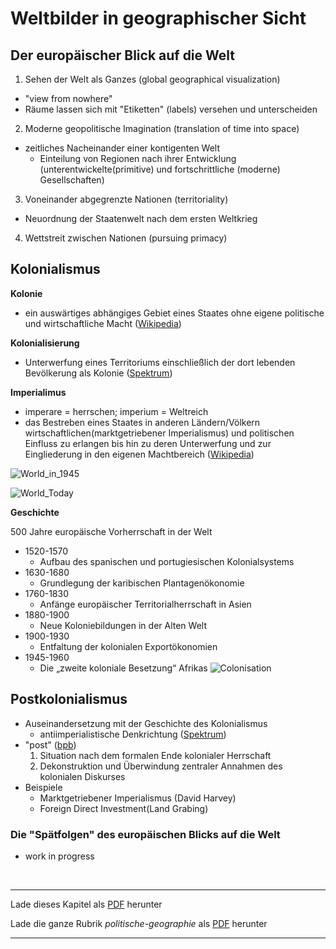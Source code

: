 # Weltbilder in geographischer Sicht

## Der europäischer Blick auf die Welt

1. Sehen der Welt als Ganzes (global geographical visualization)
  - "view from nowhere"
  - Räume lassen sich mit "Etiketten" (labels) versehen und unterscheiden
2. Moderne geopolitische Imagination (translation of time into space)
  - zeitliches Nacheinander einer kontigenten Welt
    - Einteilung von Regionen nach ihrer Entwicklung (unterentwickelte(primitive) und fortschrittliche (moderne) Gesellschaften)
3. Voneinander abgegrenzte Nationen (territoriality) 
  - Neuordnung der Staatenwelt nach dem ersten Weltkrieg
4. Wettstreit zwischen Nationen (pursuing primacy)


## Kolonialismus

**Kolonie**

- ein auswärtiges abhängiges Gebiet eines Staates ohne eigene politische und wirtschaftliche Macht ([Wikipedia](https://de.wikipedia.org/wiki/Kolonie))

**Kolonialisierung**

- Unterwerfung eines Territoriums einschließlich der dort lebenden Bevölkerung als Kolonie ([Spektrum](http://www.spektrum.de/lexikon/geographie/kolonialisierung/4237))

**Imperialimus**

- imperare = herrschen; imperium = Weltreich
- das Bestreben eines Staates in anderen Ländern/Völkern wirtschaftlichen(marktgetriebener Imperialismus) und politischen Einfluss zu erlangen bis hin zu deren Unterwerfung und zur Eingliederung in den eigenen Machtbereich ([Wikipedia](https://de.wikipedia.org/wiki/Imperialismus))

![World_in_1945](https://upload.wikimedia.org/wikipedia/commons/7/78/Decolonization_-_World_In_1945_en.svg)

![World_Today](https://upload.wikimedia.org/wikipedia/commons/0/0f/Decolonization_-_World_Today_en.svg)

**Geschichte**

500 Jahre europäische Vorherrschaft in der Welt
- 1520-1570
  - Aufbau des spanischen und portugiesischen Kolonialsystems
- 1630-1680
  - Grundlegung der karibischen Plantagenökonomie
- 1760-1830
  - Anfänge europäischer Territorialherrschaft in Asien
- 1880-1900
  - Neue Koloniebildungen in der Alten Welt
- 1900-1930
  - Entfaltung der kolonialen Exportökonomien
- 1945-1960
  - Die „zweite koloniale Besetzung“ Afrikas
![Colonisation](https://upload.wikimedia.org/wikipedia/commons/8/89/Colonisation2.gif)

## Postkolonialismus

- Auseinandersetzung mit der Geschichte des Kolonialismus
  - antiimperialistische Denkrichtung ([Spektrum](http://www.spektrum.de/lexikon/geographie/postkolonialismus/6170))
- "post" ([bpb](http://www.bpb.de/apuz/146971/kolonialismus-und-postkolonialismus?p=all))
  1. Situation nach dem formalen Ende kolonialer Herrschaft 
  2. Dekonstruktion und Überwindung zentraler Annahmen des kolonialen Diskurses
- Beispiele 
  - Marktgetriebener Imperialismus (David Harvey)
  - Foreign Direct Investment(Land Grabing)

### Die "Spätfolgen" des europäischen Blicks auf die Welt
- work in progress

<br/>

------

Lade dieses Kapitel als [PDF](http://kollektive-geographie-heidelberg.de/politische-geographie/03-weltbilder-in-geographischer-sicht.pdf) herunter

Lade die ganze Rubrik *politische-geographie* als [PDF](http://kollektive-geographie-heidelberg.de/politische-geographie/politische-geographie.pdf) herunter

------
